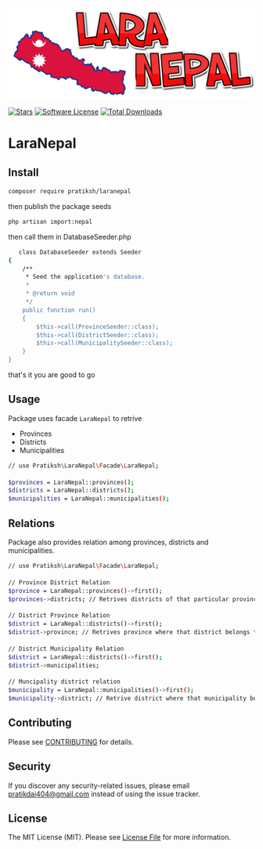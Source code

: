 ![Laravel Nepal](https://github.com/pratiksh404/laranepal/blob/main/img/laranepal.png)

[![Stars](https://img.shields.io/github/stars/pratiksh404/laranepal)](https://github.com/pratiksh404/laranepal/stargazers)
[![Software License](https://img.shields.io/badge/license-MIT-brightgreen.svg?style=flat-square)](LICENSE.md)
[![Total Downloads](https://img.shields.io/packagist/dt/pratiksh/lara-nepal.svg?style=flat-square)](https://packagist.org/packages/pratiksh/lara-nepal)

# LaraNepal

## Install

```bash
composer require pratiksh/laranepal
```

then publish the package seeds

```sh
php artisan import:nepal
```

then call them in DatabaseSeeder.php

```sh
   class DatabaseSeeder extends Seeder
{
    /**
     * Seed the application's database.
     *
     * @return void
     */
    public function run()
    {
        $this->call(ProvinceSeeder::class);
        $this->call(DistrictSeeder::class);
        $this->call(MunicipalitySeeder::class);
    }
}
```

that's it you are good to go

## Usage

Package uses facade `LaraNepal` to retrive

- Provinces
- Districts
- Municipalities

```sh
// use Pratiksh\LaraNepal\Facade\LaraNepal;

$provinces = LaraNepal::provinces();
$districts = LaraNepal::districts();
$municipalities = LaraNepal::municipalities();
```

## Relations

Package also provides relation among provinces, districts and municipalities.

```sh
// use Pratiksh\LaraNepal\Facade\LaraNepal;

// Province District Relation
$province = LaraNepal::provinces()->first();
$provinces->districts; // Retrives districts of that particular province

// District Province Relation
$district = LaraNepal::districts()->first();
$district->province; // Retrives province where that district belongs to.

// District Municipality Relation
$district = LaraNepal::districts()->first();
$district->municipalities;

// Muncipality district relation
$municipality = LaraNepal::municipalities()->first();
$municipality->district; // Retrive district where that municipality belongs to
```

## Contributing

Please see [CONTRIBUTING](CONTRIBUTING.md) for details.

## Security

If you discover any security-related issues, please email pratikdai404@gmail.com instead of using the issue tracker.

## License

The MIT License (MIT). Please see [License File](/LICENSE.md) for more information.
